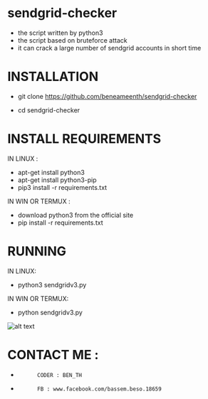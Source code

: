 # sendgrid-checker
+ the script written by python3
+ the script based on bruteforce attack
+ it can crack a large number of sendgrid accounts in short time

# INSTALLATION

+ git clone https://github.com/beneameenth/sendgrid-checker


+ cd sendgrid-checker

# INSTALL REQUIREMENTS

 IN LINUX :
 + apt-get install python3
 + apt-get install python3-pip
 + pip3 install -r requirements.txt
 
IN WIN OR TERMUX :
 
 + download python3 from the official site 
 + pip install -r requirements.txt
 
 # RUNNING
 
 IN LINUX:
+ python3 sendgridv3.py

IN WIN OR TERMUX:
+ python sendgridv3.py

![alt text](https://serving.photos.photobox.com/5327299866d396ad5366a75671ac2ff88d43860d49ab453ec2891505db824f1affaf3984.jpg)

# CONTACT ME :
+           CODER : BEN_TH                       
+           FB : www.facebook.com/bassem.beso.18659         
      
